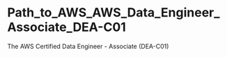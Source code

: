 # Path_to_AWS_AWS_Data_Engineer_Associate_DEA-C01
The AWS Certified Data Engineer - Associate (DEA-C01)
